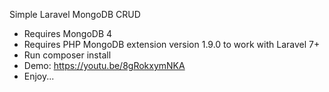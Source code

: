 Simple Laravel MongoDB CRUD

-   Requires MongoDB 4
-   Requires PHP MongoDB extension version 1.9.0 to work with Laravel 7+
-   Run composer install
-   Demo: https://youtu.be/8gRokxymNKA
-   Enjoy...
